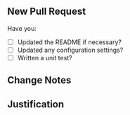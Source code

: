 ## New Pull Request

Have you:
- [ ] Updated the README if necessary?
- [ ] Updated any configuration settings?
- [ ] Written a unit test?

## Change Notes

## Justification
